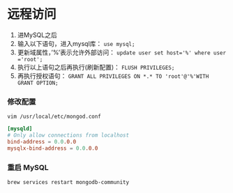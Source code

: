 # 远程访问

1.   进MySQL之后
2.   输入以下语句，进入mysql库： `use mysql;`
3.   更新域属性，’%’表示允许外部访问： `update user set host='%' where user ='root';`
4.   执行以上语句之后再执行(刷新配置)： `FLUSH PRIVILEGES;`
5.   再执行授权语句： `GRANT ALL PRIVILEGES ON *.* TO 'root'@'%'WITH GRANT OPTION;`

### 修改配置

`vim /usr/local/etc/mongod.conf`

```conf
[mysqld]
# Only allow connections from localhost
bind-address = 0.0.0.0
mysqlx-bind-address = 0.0.0.0
```

### 重启 MySQL

```shell
brew services restart mongodb-community
```

